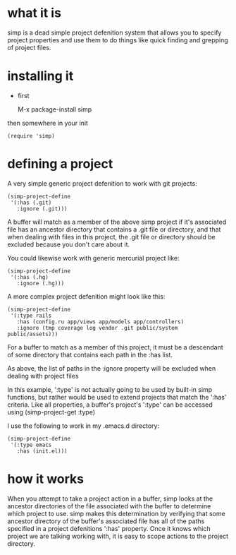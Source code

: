 # what it is

simp is a dead simple project defenition system that allows you to specify project properties and use them to do things like quick finding and grepping of project files.

# installing it

- first

    M-x package-install simp

then somewhere in your init

    (require 'simp)

# defining a project
A very simple generic project defenition to work with git projects:

    (simp-project-define
     '(:has (.git)
       :ignore (.git)))

A buffer will match as a member of the above simp project if it's associated
file has an ancestor directory that contains a .git file or directory, and that
when dealing with files in this project, the .git file or directory should be
excluded because you don't care about it.

You could likewise work with generic mercurial project like:

    (simp-project-define
     '(:has (.hg)
       :ignore (.hg)))

A more complex project defenition might look like this:

    (simp-project-define
     '(:type rails
       :has (config.ru app/views app/models app/controllers)
       :ignore (tmp coverage log vendor .git public/system public/assets)))

For a buffer to match as a member of this project, it must be a descendant of
some directory that contains each path in the :has list.

As above, the list of paths in the :ignore property will be excluded when
dealing with project files

In this example, ':type' is not actually going to be used by built-in simp
functions, but rather would be used to extend projects that match the ':has'
criteria.  Like all properties, a buffer's project's ':type' can be accessed
using (simp-project-get :type)

I use the following to work in my .emacs.d directory:

    (simp-project-define
     '(:type emacs
       :has (init.el)))

# how it works

When you attempt to take a project action in a buffer, simp looks at
the ancestor directories of the file associated with the buffer to
determine which project to use.  simp makes this determination by
verifying that some ancestor directory of the buffer's associated file
has all of the paths specified in a project defenitions ':has'
property.  Once it knows which project we are talking working with, it
is easy to scope actions to the project directory.

